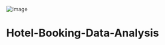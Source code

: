 
![image](https://github.com/sharifulofsust/Hotel-Booking-Data-Analysis/assets/140061077/f93a5c6a-2a26-47ae-9e96-8597d6c3f936)


# Hotel-Booking-Data-Analysis
